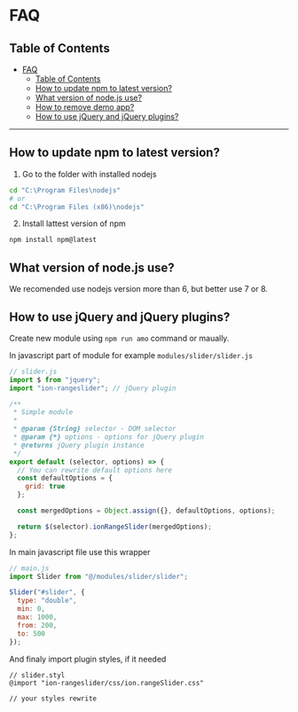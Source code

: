 # FAQ

## Table of Contents

- [FAQ](#faq)
  - [Table of Contents](#table-of-contents)
  - [How to update npm to latest version?](#how-to-update-npm-to-latest-version)
  - [What version of node.js use?](#what-version-of-nodejs-use)
  - [How to remove demo app?](#how-to-remove-demo-app)
  - [How to use jQuery and jQuery plugins?](#how-to-use-jquery-and-jquery-plugins)

---

<a name="how-to-update-npm-to-latest-version"></a>

## How to update npm to latest version?

1.  Go to the folder with installed nodejs

```bash
cd "C:\Program Files\nodejs"
# or
cd "C:\Program Files (x86)\nodejs"
```

2.  Install lattest version of npm

```bash
npm install npm@latest
```

<a name="what-version-of-nodejs-use"></a>

## What version of node.js use?

We recomended use nodejs version more than 6, but better use 7 or 8.

## How to use jQuery and jQuery plugins?

Create new module using `npm run amo` command or maually.

In javascript part of module for example `modules/slider/slider.js`

```js
// slider.js
import $ from "jquery";
import "ion-rangeslider"; // jQuery plugin

/**
 * Simple module
 *
 * @param {String} selector - DOM selector
 * @param {*} options - options for jQuery plugin
 * @returns jQuery plugin instance
 */
export default (selector, options) => {
  // You can rewrite default options here
  const defaultOptions = {
    grid: true
  };

  const mergedOptions = Object.assign({}, defaultOptions, options);

  return $(selector).ionRangeSlider(mergedOptions);
};
```

In main javascript file use this wrapper

```js
// main.js
import Slider from "@/modules/slider/slider";

Slider("#slider", {
  type: "double",
  min: 0,
  max: 1000,
  from: 200,
  to: 500
});
```

And finaly import plugin styles, if it needed

```styl
// slider.styl
@import "ion-rangeslider/css/ion.rangeSlider.css"

// your styles rewrite
```
